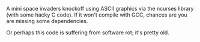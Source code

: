 A mini space invaders knockoff using ASCII graphics via the ncurses library (with some hacky C code).
If it won't compile with GCC, chances are you are missing some dependencies.

Or perhaps this code is suffering from software rot; it's pretty old.  
